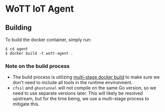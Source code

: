 # WoTT IoT Agent

## Building

To build the docker container, simply run:

```
$ cd agent
$ docker build -t wott-agent .
```

### Note on the build process

* The build process is utilizing [multi-stage docker build](https://docs.docker.com/develop/develop-images/multistage-build/) to make sure we don't need to include all tools in the runtime environment.
* `cfssl` and `ghostunnel` will not compile on the same Go version, so we need to use separate versions later. This will likely be resolved upstream, but for the time being, we use a multi-stage process to mitigate this.
